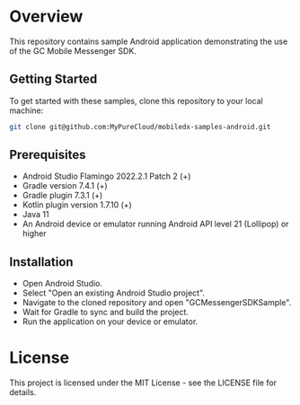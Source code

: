 # Overview

This repository contains sample Android application demonstrating the use of the GC Mobile Messenger SDK. 

## Getting Started
To get started with these samples, clone this repository to your local machine:

```bash
git clone git@github.com:MyPureCloud/mobiledx-samples-android.git
```

## Prerequisites
- Android Studio Flamingo 2022.2.1 Patch 2 (+)
- Gradle version 7.4.1 (+)
- Gradle plugin 7.3.1 (+)
- Kotlin plugin version 1.7.10 (+)
- Java 11
- An Android device or emulator running Android API level 21 (Lollipop) or higher

## Installation
- Open Android Studio.
- Select "Open an existing Android Studio project".
- Navigate to the cloned repository and open "GCMessengerSDKSample".
- Wait for Gradle to sync and build the project.
- Run the application on your device or emulator.

# License
This project is licensed under the MIT License - see the LICENSE file for details.